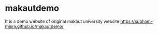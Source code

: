 # makautdemo
 It is a demo website of original makaut  university website
https://subham-misra.github.io/makautdemo/
